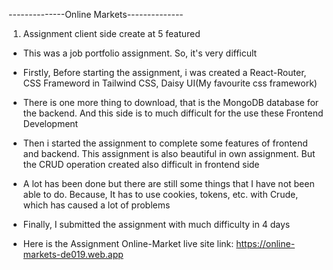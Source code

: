 --------------Online Markets--------------
1. Assignment client side create at 5 featured

* This was a job portfolio assignment. So, it's very difficult

* Firstly, Before starting the assignment, i was created a React-Router, CSS Frameword in Tailwind CSS, Daisy UI(My favourite css framework) 

* There is one more thing to download, that is the MongoDB database for the backend. And this side is to much difficult for the use these Frontend Development

* Then i started the assignment to complete some features of frontend and backend. This assignment is also beautiful in own assignment. But the CRUD operation created also difficult in frontend side

* A lot has been done but there are still some things that I have not been able to do. Because, It has to use cookies, tokens, etc. with Crude, which has caused a lot of problems

* Finally, I submitted the assignment with much difficulty in 4 days

* Here is the Assignment Online-Market live site link: https://online-markets-de019.web.app